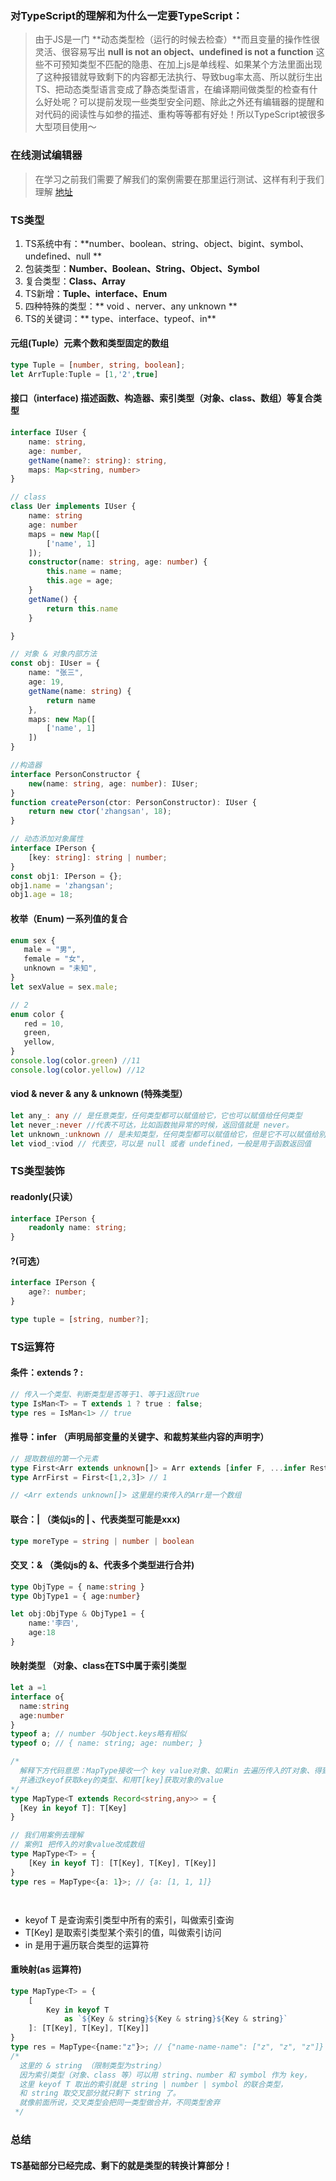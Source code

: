 

<a name="R4rcR"></a>
### 对TypeScript的理解和为什么一定要TypeScript：
> 由于JS是一门 **动态类型检（运行的时候去检查）**而且变量的操作性很灵活、很容易写出 **null is not an object、undefined is not a function** 这些不可预知类型不匹配的隐患、在加上js是单线程、如果某个方法里面出现了这种报错就导致剩下的内容都无法执行、导致bug率太高、所以就衍生出TS、把动态类型语言变成了静态类型语言，在编译期间做类型的检查有什么好处呢？可以提前发现一些类型安全问题、除此之外还有编辑器的提醒和对代码的阅读性与如参的描述、重构等等都有好处！所以TypeScript被很多大型项目使用～

<a name="txohK"></a>
### 在线测试编辑器
> 在学习之前我们需要了解我们的案例需要在那里运行测试、这样有利于我们理解 [地址](https://www.typescriptlang.org/play?#code/Q)

<a name="vghRR"></a>
### TS类型

1. TS系统中有：**number、boolean、string、object、bigint、symbol、undefined、null **
1. 包装类型：**Number、Boolean、String、Object、Symbol​**
1. 复合类型：**Class、Array**
1. TS新增：**Tuple、interface、Enum**
1. 四种特殊的类型：** void 、nerver、any unknown **
1. TS的关键词：** type、interface、typeof、in**
<a name="QW6jH"></a>
#### 元组(Tuple）元素个数和类型固定的数组
```typescript
type Tuple = [number, string, boolean];
let ArrTuple:Tuple = [1,'2',true]
```
<a name="odXYh"></a>
#### 接口（interface) **描述函数、构造器、索引类型（对象、class、数组）等复合类型**
```typescript
interface IUser {
    name: string,
    age: number,
    getName(name?: string): string,
    maps: Map<string, number>
}

// class
class Uer implements IUser {
    name: string
    age: number
    maps = new Map([
        ['name', 1]
    ]);
    constructor(name: string, age: number) {
        this.name = name;
        this.age = age;
    }
    getName() {
        return this.name
    }

}

// 对象 & 对象内部方法
const obj: IUser = {
    name: "张三",
    age: 19,
    getName(name: string) {
        return name
    },
    maps: new Map([
        ['name', 1]
    ])
}

//构造器
interface PersonConstructor {
    new(name: string, age: number): IUser;
}
function createPerson(ctor: PersonConstructor): IUser {
    return new ctor('zhangsan', 18);
}

// 动态添加对象属性
interface IPerson {
    [key: string]: string | number;
}
const obj1: IPerson = {};
obj1.name = 'zhangsan';
obj1.age = 18;
```
<a name="iPLp6"></a>
#### 枚举（Enum) 一系列值的复合
```typescript
enum sex {
   male = "男",
   female = "女",
   unknown = "未知",
}
let sexValue = sex.male;

// 2
enum color {
   red = 10,
   green,
   yellow, 
}
console.log(color.green) //11
console.log(color.yellow) //12
```
<a name="HC8zX"></a>
#### viod & never & any & unknown (特殊类型）
```typescript
let any_: any // 是任意类型，任何类型都可以赋值给它，它也可以赋值给任何类型
let never_:never //代表不可达，比如函数抛异常的时候，返回值就是 never。 
let unknown_:unknown // 是未知类型，任何类型都可以赋值给它，但是它不可以赋值给别的类型
let viod_:viod // 代表空，可以是 null 或者 undefined，一般是用于函数返回值
```
<a name="QRfWG"></a>
### TS类型装饰
<a name="fUlSs"></a>
#### readonly(只读）
```typescript
interface IPerson {
    readonly name: string;
}

```
<a name="FrlJz"></a>
#### ?(可选）
```typescript
interface IPerson {
    age?: number;
}

type tuple = [string, number?];
```
<a name="ipr0q"></a>
### TS运算符
<a name="TT15V"></a>
#### 条件：extends ? :
```typescript
// 传入一个类型、判断类型是否等于1、等于1返回true
type IsMan<T> = T extends 1 ? true : false; 
type res = IsMan<1> // true
```
<a name="kL8HX"></a>
#### 推导：infer （声明局部变量的关键字、和裁剪某些内容的声明字）
```typescript
// 提取数组的第一个元素
type First<Arr extends unknown[]> = Arr extends [infer F, ...infer Rest] ? F : never;
type ArrFirst = First<[1,2,3]> // 1

// <Arr extends unknown[]> 这里是约束传入的Arr是一个数组
```
<a name="N1kXb"></a>
#### 联合：| （类似js的 | 、代表类型可能是xxx)
```typescript
type moreType = string | number | boolean
```
<a name="VLjBO"></a>
#### 交叉：& （类似js的 &、代表多个类型进行合并)
```typescript
type ObjType = { name:string }
type ObjType1 = { age:number}

let obj:ObjType & ObjType1 = {
    name:'李四',
    age:18
}
```
<a name="Q5Cb1"></a>
#### 映射类型 （对象、class在TS中属于索引类型<index type>
```typescript
let a =1
interface o{
  name:string
  age:number
}
typeof a; // number 与Object.keys略有相似
typeof o; // { name: string; age: number; }

/*
  解释下方代码意思：MapType接收一个 key value对象、如果in 去遍历传入的T对象、得到每个Key
  并通过keyof获取key的类型、和用T[key]获取对象的value
*/ 
type MapType<T extends Record<string,any>> = {
  [Key in keyof T]: T[Key]
}

// 我们用案例去理解
// 案例1 把传入的对象value改成数组
type MapType<T> = {
    [Key in keyof T]: [T[Key], T[Key], T[Key]]
}
type res = MapType<{a: 1}>; // {a: [1, 1, 1]}




```

- keyof T 是查询索引类型中所有的索引，叫做索引查询
- T[Key] 是取索引类型某个索引的值，叫做索引访问
- in 是用于遍历联合类型的运算符
<a name="rlzug"></a>
#### 重映射(as 运算符)
```typescript
type MapType<T> = {
    [
        Key in keyof T 
            as `${Key & string}${Key & string}${Key & string}`
    ]: [T[Key], T[Key], T[Key]]
}
type res = MapType<{name:"z"}>; // {"name-name-name": ["z", "z", "z"]}
/* 
  这里的 & string （限制类型为string）
  因为索引类型（对象、class 等）可以用 string、number 和 symbol 作为 key，
  这里 keyof T 取出的索引就是 string | number | symbol 的联合类型，
  和 string 取交叉部分就只剩下 string 了。
  就像前面所说，交叉类型会把同一类型做合并，不同类型舍弃
 */ 
```
<a name="s7Yea"></a>
### 总结
<a name="iGC6W"></a>
#### TS基础部分已经完成、剩下的就是类型的转换计算部分！
